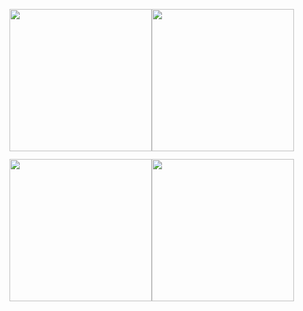 



<img src="https://user-images.githubusercontent.com/121868184/235764524-d1164c30-ed7a-4e6a-a726-c3e52d7da43b.png" width="250px"><img src="https://user-images.githubusercontent.com/121868184/235764531-b8e2eee8-3fc4-49d0-b1e0-7209467665ff.png" width="250px">





<img src="https://user-images.githubusercontent.com/121868184/235764543-c3754268-0d58-46c5-85b9-e9e0f3503eec.png" width="250px"><img src="https://user-images.githubusercontent.com/121868184/235764550-a20b7847-7795-4484-aa6b-a2f83582a324.png" width="250px">

